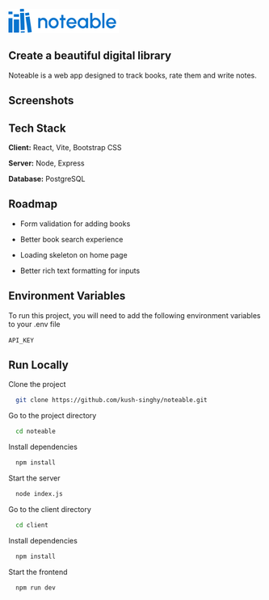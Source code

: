 
![Logo](https://github.com/kush-singhy/noteable/blob/main/client/public/assets/logo.png)


## Create a beautiful digital library

Noteable is a web app designed to track books, rate them and write notes.


## Screenshots



## Tech Stack

**Client:** React, Vite, Bootstrap CSS

**Server:** Node, Express

**Database:** PostgreSQL


## Roadmap

- Form validation for adding books

- Better book search experience

- Loading skeleton on home page

- Better rich text formatting for inputs


## Environment Variables

To run this project, you will need to add the following environment variables to your .env file

`API_KEY`



## Run Locally

Clone the project

```bash
  git clone https://github.com/kush-singhy/noteable.git
```

Go to the project directory

```bash
  cd noteable
```

Install dependencies

```bash
  npm install
```
Start the server
```bash
  node index.js
```

Go to the client directory

```bash
  cd client
```

Install dependencies

```bash
  npm install
```

Start the frontend

```bash
  npm run dev
```

